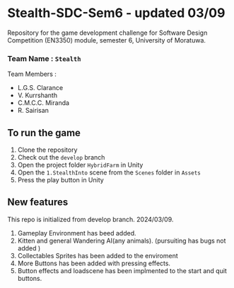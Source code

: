 # Stealth-SDC-Sem6 - updated 03/09

Repository for the game development challenge for Software Design Competition (EN3350) module, semester 6, University of Moratuwa.

### Team Name : `Stealth`

Team Members :

- L.G.S. Clarance
- V. Kurrshanth
- C.M.C.C. Miranda
- R. Sairisan




## To run the game

1. Clone the repository
2. Check out the `develop` branch
3. Open the project folder `HybridFarm` in Unity
4. Open the `1.StealthInto` scene from the `Scenes` folder in `Assets`
5. Press the play button in Unity



## New features

This repo is initialized from develop branch. 2024/03/09.
1. Gameplay Environment has beed added.
2. Kitten and general Wandering AI(any animals). (pursuiting has bugs not added )
3. Collectables Sprites has been added to the enviroment
4. More Buttons has been added with pressing effects.
5. Button effects and loadscene has been implmented to the start and quit buttons.